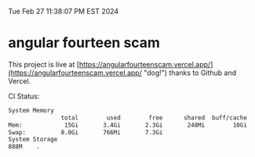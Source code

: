 Tue Feb 27 11:38:07 PM EST 2024

# angular fourteen scam


This project is live at [https://angularfourteenscam.vercel.app/](https://angularfourteenscam.vercel.app/ "dog!") thanks to Github and Vercel.

CI Status: 

```bash
System Memory
               total        used        free      shared  buff/cache   available
Mem:            15Gi       3.4Gi       2.3Gi       248Mi        10Gi        11Gi
Swap:          8.0Gi       766Mi       7.3Gi
System Storage
888M	.
```
